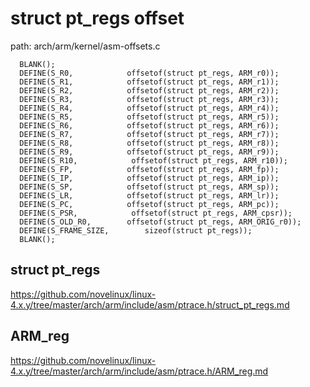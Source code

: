 struct pt_regs offset
========================================

path: arch/arm/kernel/asm-offsets.c
```
  BLANK();
  DEFINE(S_R0,            offsetof(struct pt_regs, ARM_r0));
  DEFINE(S_R1,            offsetof(struct pt_regs, ARM_r1));
  DEFINE(S_R2,            offsetof(struct pt_regs, ARM_r2));
  DEFINE(S_R3,            offsetof(struct pt_regs, ARM_r3));
  DEFINE(S_R4,            offsetof(struct pt_regs, ARM_r4));
  DEFINE(S_R5,            offsetof(struct pt_regs, ARM_r5));
  DEFINE(S_R6,            offsetof(struct pt_regs, ARM_r6));
  DEFINE(S_R7,            offsetof(struct pt_regs, ARM_r7));
  DEFINE(S_R8,            offsetof(struct pt_regs, ARM_r8));
  DEFINE(S_R9,            offsetof(struct pt_regs, ARM_r9));
  DEFINE(S_R10,            offsetof(struct pt_regs, ARM_r10));
  DEFINE(S_FP,            offsetof(struct pt_regs, ARM_fp));
  DEFINE(S_IP,            offsetof(struct pt_regs, ARM_ip));
  DEFINE(S_SP,            offsetof(struct pt_regs, ARM_sp));
  DEFINE(S_LR,            offsetof(struct pt_regs, ARM_lr));
  DEFINE(S_PC,            offsetof(struct pt_regs, ARM_pc));
  DEFINE(S_PSR,            offsetof(struct pt_regs, ARM_cpsr));
  DEFINE(S_OLD_R0,        offsetof(struct pt_regs, ARM_ORIG_r0));
  DEFINE(S_FRAME_SIZE,        sizeof(struct pt_regs));
  BLANK();
```

struct pt_regs
----------------------------------------

https://github.com/novelinux/linux-4.x.y/tree/master/arch/arm/include/asm/ptrace.h/struct_pt_regs.md

ARM_reg
----------------------------------------

https://github.com/novelinux/linux-4.x.y/tree/master/arch/arm/include/asm/ptrace.h/ARM_reg.md

